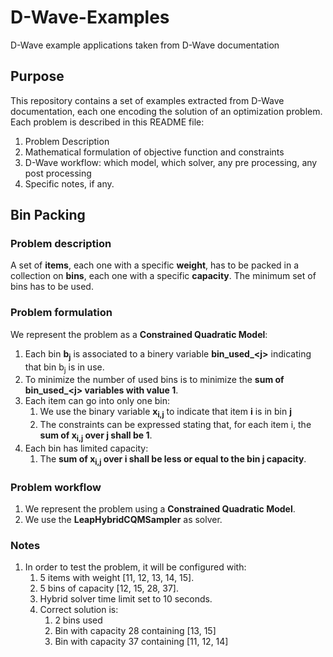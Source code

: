 # D-Wave-Examples
D-Wave example applications taken from D-Wave documentation
## Purpose
This repository contains a set of examples extracted from D-Wave documentation, each one encoding the solution of an optimization problem. Each problem is described in this README file:
1. Problem Description
1. Mathematical formulation of objective function and constraints
1. D-Wave workflow: which model, which solver, any pre processing, any post processing
1. Specific notes, if any.
## Bin Packing
### Problem description
A set of **items**, each one with a specific **weight**, has to be packed in a collection on **bins**, each one with a specific **capacity**. The minimum set of bins has to be used.
### Problem formulation
We represent the problem as a **Constrained Quadratic Model**:
1. Each bin **b<sub>j</sub>** is associated to a binery variable **bin_used_\<j\>** indicating that bin b<sub>j</sub> is in use.
1. To minimize the number of used bins is to minimize the **sum of bin_used_\<j\> variables with value 1**.
1. Each item can go into only one bin:
    1. We use the binary variable **x<sub>i,j</sub>** to indicate that item **i** is in bin **j**
    1. The constraints can be expressed stating that, for each item i, the **sum of x<sub>i,j</sub> over j shall be 1**.
1. Each bin has limited capacity:
    1. The **sum of x<sub>i,j</sub> over i shall be less or equal to the bin j capacity**.
### Problem workflow
1. We represent the problem using a **Constrained Quadratic Model**.
1. We use the **LeapHybridCQMSampler** as solver.
### Notes
1. In order to test the problem, it will be configured with:
    1. 5 items with weight [11, 12, 13, 14, 15].
    1. 5 bins of capacity [12, 15, 28, 37].
    1. Hybrid solver time limit set to 10 seconds.
    1. Correct solution is:
        1. 2 bins used
        1. Bin with capacity 28 containing [13, 15]
        1. Bin with capacity 37 containing [11, 12, 14]